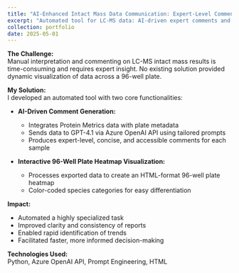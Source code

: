 ```yaml
---
title: "AI-Enhanced Intact Mass Data Communication: Expert-Level Comment and Automated Visualization"
excerpt: "Automated tool for LC-MS data: AI-driven expert comments and interactive 96-well plate heatmap visualization. <br/><img src='/images/AI_enhanced_Data_communication.png'>"
collection: portfolio
date: 2025-05-01
---
```


**The Challenge:**  
Manual interpretation and commenting on LC-MS intact mass results is time-consuming and requires expert insight. No existing solution provided dynamic visualization of data across a 96-well plate.

**My Solution:**  
I developed an automated tool with two core functionalities:

- **AI-Driven Comment Generation:**  
  - Integrates Protein Metrics data with plate metadata  
  - Sends data to GPT-4.1 via Azure OpenAI API using tailored prompts  
  - Produces expert-level, concise, and accessible comments for each sample

- **Interactive 96-Well Plate Heatmap Visualization:**  
  - Processes exported data to create an HTML-format 96-well plate heatmap  
  - Color-coded species categories for easy differentiation

**Impact:**  
- Automated a highly specialized task  
- Improved clarity and consistency of reports  
- Enabled rapid identification of trends  
- Facilitated faster, more informed decision-making

**Technologies Used:**  
Python, Azure OpenAI API, Prompt Engineering, HTML
